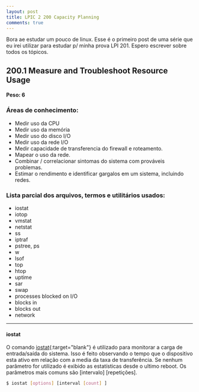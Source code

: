 ```yaml
---
layout: post
title: LPIC 2 200 Capacity Planning
comments: true
---
```


Bora ae estudar um pouco de linux. Esse é o primeiro post de uma série que eu irei utilizar para estudar p/ minha prova LPI 201. Espero escrever sobre todos os tópicos.

## 200.1 Measure and Troubleshoot Resource Usage
#### Peso: 6

### Áreas de conhecimento:

* Medir uso da CPU
* Medir uso da memória
* Medir uso do disco I/O
* Medir uso da rede I/O
* Medir capacidade de transferencia do firewall e roteamento.
* Mapear o uso da rede.
* Combinar / correlacionar sintomas do sistema com prováveis problemas.
* Estimar o rendimento e identificar gargalos em um sistema, incluindo redes.

### Lista parcial dos arquivos, termos e utilitários usados:
* iostat
* iotop
* vmstat
* netstat
* ss
* iptraf
* pstree, ps
* w
* lsof
* top
* htop
* uptime
* sar
* swap
* processes blocked on I/O
* blocks in
* blocks out
* network
___
#### iostat

O comando [iostat](https://linux.die.net/man/1/iostat){:target="blank"} é utilizado para monitorar a carga de entrada/saída do sistema. Isso é feito observando o tempo que o dispositivo esta ativo em relação com a media da taxa de transferência.
Se nenhum parâmetro for utilizado é exibido as estatísticas desde o ultimo reboot. Os parâmetros mais comuns são [intervalo] [repetições].

``` bash
$ iostat [options] [interval [count] ]
```
